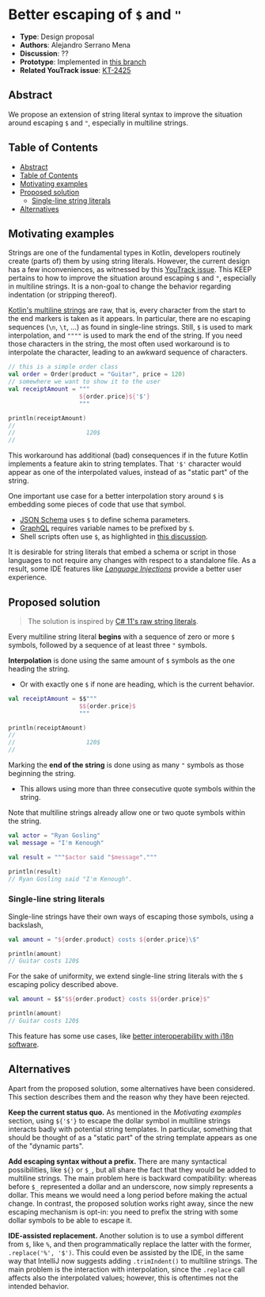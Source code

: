 # Better escaping of `$` and `"`

* **Type**: Design proposal
* **Authors**: Alejandro Serrano Mena
* **Discussion**: ??
* **Prototype**: Implemented in [this branch](https://github.com/JetBrains/kotlin/compare/rr/serras/escape-dollar)
* **Related YouTrack issue**: [KT-2425](https://youtrack.jetbrains.com/issue/KT-2425/Provide-a-way-for-escaping-the-dollar-sign-symbol-in-multiline-strings-and-string-templates)

## Abstract

We propose an extension of string literal syntax to improve the situation around escaping `$` and `"`, especially in multiline strings.

## Table of Contents

* [Abstract](#abstract)
* [Table of Contents](#table-of-contents)
* [Motivating examples](#motivating-examples)
* [Proposed solution](#proposed-solution)
    * [Single-line string literals](#single-line-string-literals)
* [Alternatives](#alternatives)

## Motivating examples

Strings are one of the fundamental types in Kotlin, developers routinely create (parts of) them by using string literals. However, the current design has a few inconveniences, as witnessed by this [YouTrack issue](https://youtrack.jetbrains.com/issue/KT-2446/String-literals). This KEEP pertains to how to improve the situation around escaping `$` and `"`, especially in multiline strings. It is a non-goal to change the behavior regarding indentation (or stripping thereof).

[Kotlin's multiline strings](https://kotlinlang.org/docs/strings.html#multiline-strings) are raw, that is, every character from the start to the end markers is taken as it appears. In particular, there are no escaping sequences (`\n`, `\t`, ...) as found in single-line strings. Still, `$` is used to mark interpolation, and `""""` is used to mark the end of the string. If you need those characters in the string, the most often used workaround is to interpolate the character, leading to an awkward sequence of characters.

```kotlin
// this is a simple order class
val order = Order(product = "Guitar", price = 120)
// somewhere we want to show it to the user
val receiptAmount = """
                    ${order.price}${'$'}
                    """

println(receiptAmount)
// 
//                    120$
//
```

This workaround has additional (bad) consequences if in the future Kotlin implements a feature akin to string templates. That `'$'` character would appear as one of the interpolated values, instead of as "static part" of the string.

One important use case for a better interpolation story around `$` is embedding some pieces of code that use that symbol.

- [JSON Schema](https://json-schema.org/learn/getting-started-step-by-step) uses `$` to define schema parameters.
- [GraphQL](https://graphql.org/learn/queries/#variables) requires variable names to be prefixed by `$`.
- Shell scripts often use `$`, as highlighted in [this discussion](https://teamcity-support.jetbrains.com/hc/en-us/community/posts/360006480400-Write-literal-bash-script-in-kotlin-string-?page=1#community_comment_360000882020).

It is desirable for string literals that embed a schema or script in those languages to not require any changes with respect to a standalone file. As a result, some IDE features like [_Language Injections_](https://www.jetbrains.com/help/idea/using-language-injections.html#edit_injected_fragment) provide a better user experience.

## Proposed solution

> The solution is inspired by [C# 11's raw string literals](https://learn.microsoft.com/en-us/dotnet/csharp/language-reference/proposals/csharp-11.0/raw-string-literal#detailed-design-interpolation-case). 

Every multiline string literal **begins** with a sequence of zero or more `$` symbols, followed by a sequence of at least three `"` symbols.

**Interpolation** is done using the same amount of `$` symbols as the one heading the string.

* Or with exactly one `$` if none are heading, which is the current behavior.
  
```kotlin
val receiptAmount = $$"""
                    $${order.price}$
                    """

println(receiptAmount)
// 
//                    120$
//
```

Marking the **end of the string** is done using as many `"` symbols as those beginning the string.

* This allows using more than three consecutive quote symbols within the string.

Note that multiline strings already allow one or two quote symbols within the string.

```kotlin
val actor = "Ryan Gosling"
val message = "I'm Kenough"

val result = """$actor said "$message"."""

println(result)
// Ryan Gosling said "I'm Kenough".
```

### Single-line string literals

Single-line strings have their own ways of escaping those symbols, using a backslash,

```kotlin
val amount = "${order.product} costs ${order.price}\$"

println(amount)
// Guitar costs 120$
```

For the sake of uniformity, we extend single-line string literals with the `$` escaping policy described above.

```kotlin
val amount = $$"$${order.product} costs $${order.price}$"

println(amount)
// Guitar costs 120$
```

This feature has some use cases, like [better interoperability with i18n software](https://youtrack.jetbrains.com/issue/KT-7258/String-interpolation-plays-badly-with-i18n-and-string-positioning).

## Alternatives

Apart from the proposed solution, some alternatives have been considered. This section describes them and the reason why they have been rejected.

**Keep the current status quo.** As mentioned in the _Motivating examples_ section, using `${'$'}` to escape the dollar symbol in multiline strings interacts badly with potential string templates. In particular, something that should be thought of as a "static part" of the string template appears as one of the "dynamic parts".

**Add escaping syntax without a prefix.** There are many syntactical possibilities, like `${}` or `$_`, but all share the fact that they would be added to multiline strings. The main problem here is backward compatibility: whereas before `$_` represented a dollar and an underscore, now simply represents a dollar. This means we would need a long period before making the actual change. In contrast, the proposed solution works right away, since the new escaping mechanism is opt-in: you need to prefix the string with some dollar symbols to be able to escape it.

**IDE-assisted replacement.** Another solution is to use a symbol different from `$`, like `%`, and then programmatically replace the latter with the former, `.replace('%', '$')`. This could even be assisted by the IDE, in the same way that IntelliJ now suggests adding `.trimIndent()` to multiline strings. The main problem is the interaction with interpolation, since the `.replace` call affects also the interpolated values; however, this is oftentimes not the intended behavior.
